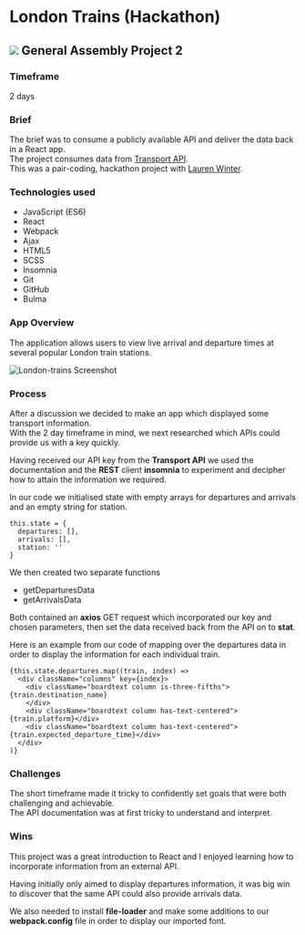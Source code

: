 # London Trains (Hackathon)
## ![](https://ga-dash.s3.amazonaws.com/production/assets/logo-9f88ae6c9c3871690e33280fcf557f33.png) General Assembly Project 2
### Timeframe
2 days


### Brief
The brief was to consume a publicly available API and deliver the data back in a React app.  
The project consumes data from [Transport API](https://www.transportapi.com).  
This was a pair-coding, hackathon project with [Lauren Winter](https://github.com/LaurenFWinter).
### Technologies used

* JavaScript (ES6)
* React
* Webpack
* Ajax
* HTML5
* SCSS
* Insomnia
* Git
* GitHub
* Bulma

### App Overview
The application allows users to view live arrival and departure times at several popular London train stations.


![London-trains Screenshot](https://user-images.githubusercontent.com/47188720/60045417-bd922380-96bc-11e9-90ce-7e1847f70c38.png)


### Process
After a discussion we decided to make an app which displayed some transport information.  
With the 2 day timeframe in mind, we next researched which APIs could provide us with a key quickly.

Having received our API key from the **Transport API** we used the documentation and the **REST** client **insomnia** to experiment and decipher how to attain the information we required.

In our code we initialised state with empty arrays for departures and arrivals and an empty string for station.

```
this.state = {
  departures: [],
  arrivals: [],
  station: ''
}
```
We then created two separate functions
* getDeparturesData
* getArrivalsData

Both contained an **axios** GET request which incorporated our key and chosen parameters, then set the data received back from the API on to **stat**.

Here is an example from our code of mapping over the departures data in order to display the information for each individual train.

```
{this.state.departures.map((train, index) =>
  <div className="columns" key={index}>
    <div className="boardtext column is-three-fifths">{train.destination_name}
    </div>
    <div className="boardtext column has-text-centered">{train.platform}</div>
    <div className="boardtext column has-text-centered">{train.expected_departure_time}</div>
  </div>
)}
```

### Challenges
The short timeframe made it tricky to confidently set goals that were both challenging and achievable.  
The API documentation was at first tricky to understand and interpret.


### Wins
This project was a great introduction to React and I enjoyed learning how to incorporate information from an external API.  

Having initially only aimed to display departures information, it was big win to discover that the same API could also provide arrivals data.

We also needed to install **file-loader** and make some additions to our **webpack.config** file in order to display our imported font.
